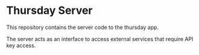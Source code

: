 # Thursday Server

This repository contains the server code to the thursday app.

The server acts as an interface to access external services
that require API key access.

